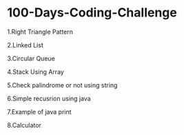# 100-Days-Coding-Challenge

1.Right Triangle Pattern

2.Linked List

3.Circular Queue

4.Stack Using Array

5.Check palindrome or not using string

6.Simple recusrion using java

7.Example of java print

8.Calculator
